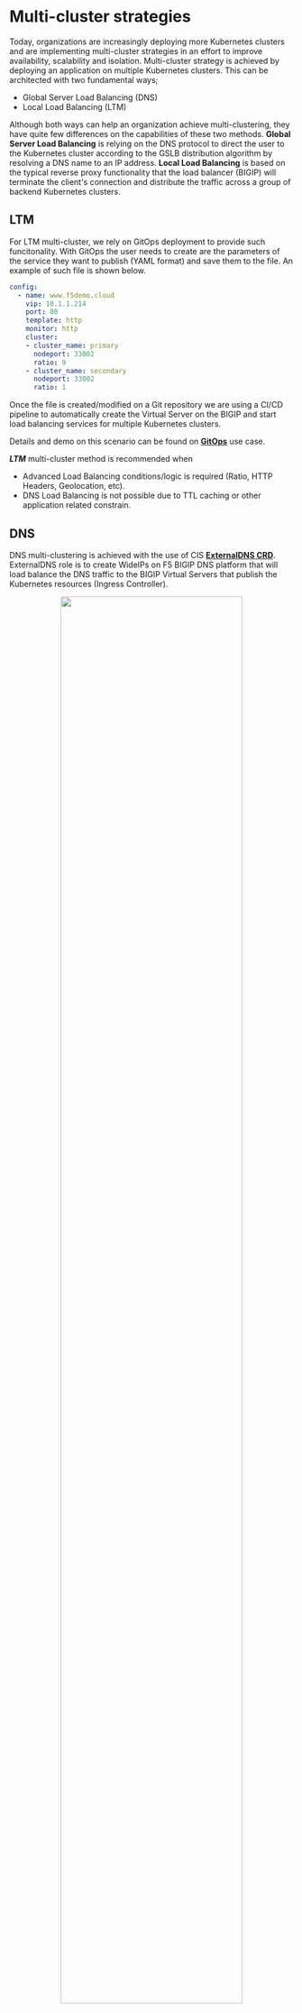 # Multi-cluster strategies
Today, organizations are increasingly deploying more Kubernetes clusters and are implementing multi-cluster strategies in an effort to improve availability, scalability and isolation. Multi-cluster strategy is achieved by deploying an application on multiple Kubernetes clusters. This can be architected with two fundamental ways; 
  - Global Server Load Balancing (DNS) 
  - Local Load Balancing (LTM) 

Although both ways can help an organization achieve multi-clustering, they have quite few differences on the capabilities of these two methods. **Global Server Load Balancing** is relying on the DNS protocol to direct the user to the Kubernetes cluster according to the GSLB distribution algorithm by resolving a DNS name to an IP address. **Local Load Balancing** is based on the typical reverse proxy functionality that the load balancer (BIGIP) will terminate the client's connection and distribute the traffic across a group of backend Kubernetes clusters. 


## LTM
For LTM multi-cluster, we rely on GitOps deployment to provide such funcitonality. With GitOps the user needs to create are the parameters of the service they want to publish (YAML format) and save them to the file. An example of such file is shown below.
```yml
config: 
  - name: www.f5demo.cloud
    vip: 10.1.1.214
    port: 80
    template: http 
    monitor: http
    cluster:
    - cluster_name: primary
      nodeport: 33002
      ratio: 9
    - cluster_name: secondary
      nodeport: 33002
      ratio: 1
```
Once the file is created/modified on a Git repository we are using a CI/CD pipeline to automatically create the Virtual Server on the BIGIP and start load balancing services for multiple Kubernetes clusters. 

Details and demo on this scenario can be found on [**GitOps**](https://github.com/F5EMEA/oltra/blob/main/use-cases/gitops/) use case. 

***LTM*** multi-cluster method is recommended when 
- Advanced Load Balancing conditions/logic is required (Ratio, HTTP Headers, Geolocation, etc).
- DNS Load Balancing is not possible due to TTL caching or other application related constrain.  


## DNS
DNS multi-clustering is achieved with the use of CIS [**ExternalDNS CRD**](https://clouddocs.f5.com/containers/latest/userguide/crd/externaldns.html). ExternalDNS role is to create WideIPs on F5 BIGIP DNS platform that will load balance the DNS traffic to the BIGIP Virtual Servers that publish the Kubernetes resources (Ingress Controller). 

<p align="center">
  <img src="multi-cluster-gslb.png" style="width:80%">
</p>


### How does it work
DNS multi-clustering is a two step process. **First** we create a Custom Resource of type VirtualServer, TransportServer or IngressLink that contain the Hostname (FQDN) of the service we want to load balance. 
```yml
apiVersion: cis.f5.com/v1
kind: VirtualServer
metadata:
  labels:
    f5cr: "true"
  name: sample-virtual
spec:
  host: www.f5demo.cloud       <==== Hostname (FQDN)
  virtualServerAddress: 10.1.10.240
  pools:
  - monitor:
      interval: 20
      recv: ""
      send: /
      timeout: 10
      type: http
    path: /
    service: svc-1
    servicePort: 80
```
An **ExternalDNS** Custom Resource must be created that will have the same hostname as with Custom Resource (VS/TS/IL) we created earlier.
```yml
apiVersion: "cis.f5.com/v1"
kind: ExternalDNS
metadata:
  name: exdns
  labels:
    f5cr: "true"
spec:
  domainName: www.f5demo.cloud     <==== Hostname matches with pervious CR
  dnsRecordType: A
  loadBalanceMethod: round-robin
  pools:
  - name: www-primary-k8s
    dnsRecordType: A
    loadBalanceMethod: round-robin
    dataServerName: /Common/GSLBServer
    monitor:
      type: https
      send: "GET /"
      recv: ""
      interval: 10
      timeout: 10
```

> **Note:** The Host parameter can be configured to be either explicit or wildcard (*.f5demo.cloud)

DNS multi-cluster provides the following functionalities: 

- **Active-Active Applications.** EDNS can be configured to load balance equally (Round Robin) services running in different clusters.

- **Active-Standby Applications.** EDNS can be configured to have order preference between the services running in different clusters.

- **Health Monitoring.** EDNS provides real-time health monitoring of the services (via HTTP/HTTPS/TCP probes) so that the user is always sent to the Kubernetes cluster that the application is available/operational. 
> **(Important) Note:** Since the application runs behind NGINX+ Ingress Controller, it is recommened to have liveness probes configured on the K8s deployments so that NGINX+ removes the services when they are facing health issues and that the timeout/frequency on the EDNS is bigger than the one on liveness probes.

- **Distributed environments.** Given the fact that EDNS relies on DNS, it can accomodates Kuberentes clusters that are deployed across different datacenters.


### DNS Demo

Ideally for the multi-cluster demo we would need 2 K8s clusters and 2 BIGIP, one BIGIP for each cluster. Due to the fact that we have 1 BIGIP and 1 K8s cluster in our environment we will simulate mutli-cluster environment by deployhing the same application on 2 Namespaces, deploy 2 CIS instances that monitor these namespaces and both CIS instances will update the same BIGIP DNS.

IMAGE


### Step 1. Create Tentants

Create the 2 namespaces. Each namespace will represent a different cluster
```
kubectl create namespace cluster1
kubectl create namespace cluster2
```

### Step 2. Deploy NGINX+ Ingress Controller

For each namespace (cluster) we will deploy a seperate NGINX+ Ingress Controller. 

1. Change the working directory to `multi-cluster`.
```
cd ~/oltra/use-cases/two-tier-architectures/multi-cluster
```

2. Copy the NGINX plus deployment from the setup folder
```
cd ~/oltra/use-cases/two-tier-architectures/multi-cluster
mkdir nginx_t1
mkdir nginx_t2
cp -R ~/oltra/setup/nginx-ic/* nginx_t1
cp -R ~/oltra/setup/nginx-ic/* nginx_t2
```

3. Replace the namespace `nginx` with `cluster1` and `cluster2` for the required manifests
```
./rename.sh
```

4. Deploy NGNINX+ IC for each namespace (cluster).
```
kubectl apply -f ~/oltra/use-cases/two-tier-architectures/multi-cluster/nginx_t1/rbac
kubectl apply -f ~/oltra/use-cases/two-tier-architectures/multi-cluster/nginx_t2/rbac
kubectl apply -f ~/oltra/use-cases/two-tier-architectures/multi-cluster/nginx_t1/resources
kubectl apply -f ~/oltra/use-cases/two-tier-architectures/multi-cluster/nginx_t2/resources
kubectl apply -f ~/oltra/use-cases/two-tier-architectures/multi-cluster/nginx_t1/nginx-plus
kubectl apply -f ~/oltra/use-cases/two-tier-architectures/multi-cluster/nginx_t2/nginx-plus
```

5. Verify that the NGINX pods are up and running on both namespaces

```
kubectl get pods -n cluster1
kubectl get pods -n cluster2
```
```
####################################      Expected Output   ######################################
NAME                            READY   STATUS    RESTARTS   AGE
nginx-cluster1-74fd9b786-hqm6k   1/1     Running   0          22s
##################################################################################################
```
### Step 3. Create 2 CIS instances

1. Before creating 2 CIS instances (one for each namespace), we need to scale down to 0 the existing CIS instance. 
```
kubectl scale deployment f5-cis-crd -n bigip --replicas=0
```
> Note: We scale down to zero the existing CIS since it listens across all Namespaces. In this case we will create a conflict of multiple CIS configuring BIGP for the same CRD but on different partitions. 
 
2. Deploy 2 new CIS instances. One will manage namespace `cluster1` and the other will manage namespace `cluster2` 
```
cp ~/oltra/setup/cis/cis/cis-ctlr-crd.yml cis-cluster1.yml
cp ~/oltra/setup/cis/cis/cis-ctlr-crd.yml cis-cluster2.yml

sed -i  '42i \ \ \ \ \ \ \ \ \ \ \  "--gtm-bigip-username=$(BIGIP_USERNAME)",' cis-cluster1.yml
sed -i  '43i \ \ \ \ \ \ \ \ \ \ \  "--gtm-bigip-password=$(BIGIP_PASSWORD)",' cis-cluster1.yml
sed -i  '44i \ \ \ \ \ \ \ \ \ \ \  "--gtm-bigip-url=10.1.1.5",' cis-cluster1.yml
sed -i  '50i \ \ \ \ \ \ \ \ \ \ \  "--namespace=cluster1",' cis-cluster1.yml
sed -i 's/f5-cis-crd/f5-cis-crd1/' cis-cluster1.yml
sed -i 's/bigip-partition=cis-crd/bigip-partition=cis-crd1/' cis-cluster1.yml

sed -i  '44i \ \ \ \ \ \ \ \ \ \ \  "--gtm-bigip-url=10.1.1.5",' cis-cluster1.yml
sed -i  '42i \ \ \ \ \ \ \ \ \ \ \  "--gtm-bigip-username=$(BIGIP_USERNAME)",' cis-cluster2.yml
sed -i  '43i \ \ \ \ \ \ \ \ \ \ \  "--gtm-bigip-password=$(BIGIP_PASSWORD)",' cis-cluster2.yml
sed -i  '44i \ \ \ \ \ \ \ \ \ \ \  "--gtm-bigip-url=10.1.1.5",' cis-cluster2.yml
sed -i  '50i \ \ \ \ \ \ \ \ \ \ \  "--namespace=cluster2",' cis-cluster2.yml
sed -i 's/f5-cis-crd/f5-cis-crd2/' cis-cluster2.yml
sed -i 's/bigip-partition=cis-crd/bigip-partition=cis-crd2/' cis-cluster2.yml

kubectl apply -f cis-cluster1.yml
kubectl apply -f cis-cluster2.yml

```
### Step 3. Create Transportserver and ExternalDNS resources

1. Create TransportServer resrouce for cluster1 and cluster2
```
kubectl apply -f transport.yml
```

2. Create EDNS resource for cluster1 and cluster2
```
kubectl apply -f edns.yml
```

3. Try accessing the services with DNS
```
for i in {1..50} ; do dig @10.1.10.200 gslb.f5demo.local +short; done
```


### Step 4 (Optional). Review Grafana Dashboards for GSLB


